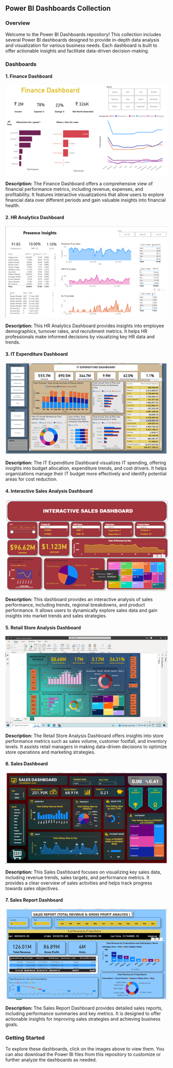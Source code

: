 

## Power BI Dashboards Collection

### Overview

Welcome to the Power BI Dashboards repository! This collection includes several Power BI dashboards designed to provide in-depth data analysis and visualization for various business needs. Each dashboard is built to offer actionable insights and facilitate data-driven decision-making.

### Dashboards

#### 1. Finance Dashboard
![Finance Dashboard](https://github.com/RahulSuregaonkar/Power-Bi/blob/main/Finance%20Dashboard/Dashboard%20pic.png)

**Description:**
The Finance Dashboard offers a comprehensive view of financial performance metrics, including revenue, expenses, and profitability. It features interactive visualizations that allow users to explore financial data over different periods and gain valuable insights into financial health.

#### 2. HR Analytics Dashboard
![HR Analytics Dashboard](https://github.com/RahulSuregaonkar/Power-Bi/blob/main/HR%20Analytics%20Dashboard/HR%20Analytics%20Dashboard%20pic.png)

**Description:**
This HR Analytics Dashboard provides insights into employee demographics, turnover rates, and recruitment metrics. It helps HR professionals make informed decisions by visualizing key HR data and trends.

#### 3. IT Expenditure Dashboard
![IT Expenditure Dashboard](https://github.com/RahulSuregaonkar/Power-Bi/blob/main/IT%20Expenditure%20Dashboard/IT%20Expenditure%20Pic.png)

**Description:**
The IT Expenditure Dashboard visualizes IT spending, offering insights into budget allocation, expenditure trends, and cost drivers. It helps organizations manage their IT budget more effectively and identify potential areas for cost reduction.

#### 4. Interactive Sales Analysis Dashboard
![Interactive Sales Analysis Dashboard](https://github.com/RahulSuregaonkar/Power-Bi/blob/main/Interactive%20Sales%20Analysis%20Dashboard/Sales%20Dashboard%20Pic.png)

**Description:**
This dashboard provides an interactive analysis of sales performance, including trends, regional breakdowns, and product performance. It allows users to dynamically explore sales data and gain insights into market trends and sales strategies.

#### 5. Retail Store Analysis Dashboard
![Retail Store Analysis Dashboard](https://github.com/RahulSuregaonkar/Power-Bi/blob/main/Retail%20Store%20Anlaysis%20Dashboard/Dashboard%20Pic.png)

**Description:**
The Retail Store Analysis Dashboard offers insights into store performance metrics such as sales volume, customer footfall, and inventory levels. It assists retail managers in making data-driven decisions to optimize store operations and marketing strategies.

#### 6. Sales Dashboard
![Sales Dashboard](https://github.com/RahulSuregaonkar/Power-Bi/blob/main/Sales%20Dashboard/Dashboard%20Pic.png)

**Description:**
This Sales Dashboard focuses on visualizing key sales data, including revenue trends, sales targets, and performance metrics. It provides a clear overview of sales activities and helps track progress towards sales objectives.

#### 7. Sales Report Dashboard
![Sales Report Dashboard](https://github.com/RahulSuregaonkar/Power-Bi/blob/main/Sales%20Report%20Dashboard/Sales%20Report%20Pic.png)

**Description:**
The Sales Report Dashboard provides detailed sales reports, including performance summaries and key metrics. It is designed to offer actionable insights for improving sales strategies and achieving business goals.

### Getting Started

To explore these dashboards, click on the images above to view them. You can also download the Power BI files from this repository to customize or further analyze the dashboards as needed.

